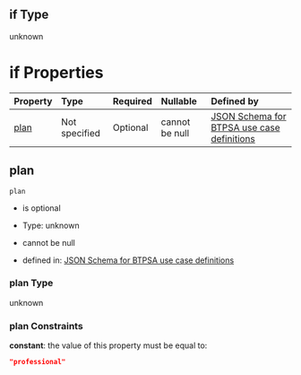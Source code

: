 ## if Type

unknown

# if Properties

| Property      | Type          | Required | Nullable       | Defined by                                                                                                                                                                                                                                  |
| :------------ | :------------ | :------- | :------------- | :------------------------------------------------------------------------------------------------------------------------------------------------------------------------------------------------------------------------------------------ |
| [plan](#plan) | Not specified | Optional | cannot be null | [JSON Schema for BTPSA use case definitions](btpsa-usecase-properties-services-items-allof-2-then-allof-51-then-allof-0-if-properties-plan.md "undefined#/properties/services/items/allOf/2/then/allOf/51/then/allOf/0/if/properties/plan") |

## plan



`plan`

*   is optional

*   Type: unknown

*   cannot be null

*   defined in: [JSON Schema for BTPSA use case definitions](btpsa-usecase-properties-services-items-allof-2-then-allof-51-then-allof-0-if-properties-plan.md "undefined#/properties/services/items/allOf/2/then/allOf/51/then/allOf/0/if/properties/plan")

### plan Type

unknown

### plan Constraints

**constant**: the value of this property must be equal to:

```json
"professional"
```
